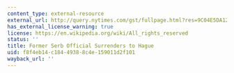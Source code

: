 ```yaml
---
content_type: external-resource
external_url: http://query.nytimes.com/gst/fullpage.html?res=9C04E5DA123CF936A25750C0A9639C8B63
has_external_license_warning: true
license: https://en.wikipedia.org/wiki/All_rights_reserved
status: ''
title: Former Serb Official Surrenders to Hague
uid: f8f4eb14-c184-4938-8c4e-159011d2f101
wayback_url: ''
---
```

